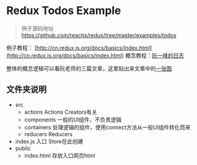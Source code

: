 # Redux Todos Example

> 例子源码地址 https://github.com/reactjs/redux/tree/master/examples/todos

例子教程： [http://cn.redux.js.org/docs/basics/index.html](http://cn.redux.js.org/docs/basics/index.html)
概念教程：[阮一峰的日志](http://www.ruanyifeng.com/blog/2016/09/redux_tutorial_part_one_basic_usages.html)

整体的概念逻辑可以看阮老师的三篇文章，这里贴出来文章中的[一张图](http://www.ruanyifeng.com/blogimg/asset/2016/bg2016091802.jpg)

## 文件夹说明
- src
  + actions      Actions Creators有关
  + components   一般的UI组件，不负责逻辑
  + containers   处理逻辑的组件，使用connect方法从一般UI组件转化而来
  + reducers     Reducers
- index.js  入口 Store在此创建
- public
  + index.html 存放入口网页html


